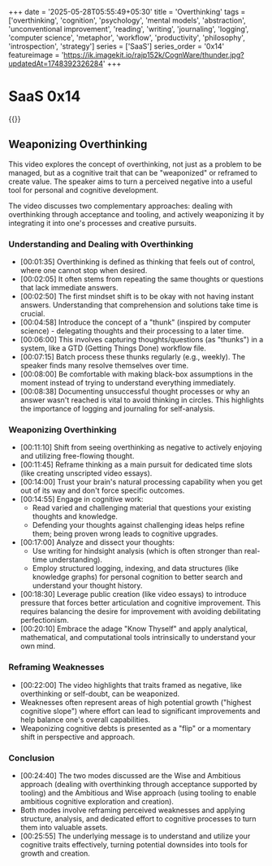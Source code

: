 +++
date = '2025-05-28T05:55:49+05:30'
title = 'Overthinking'
tags = ['overthinking', 'cognition', 'psychology', 'mental models', 'abstraction', 'unconventional improvement', 'reading', 'writing', 'journaling', 'logging', 'computer science', 'metaphor', 'workflow', 'productivity', 'philosophy', 'introspection', 'strategy']
series = ['SaaS']
series_order = '0x14'
featureimage = 'https://ik.imagekit.io/rajp152k/CognWare/thunder.jpg?updatedAt=1748392326284'
+++

# SaaS 0x14

{{<youtube aciR7TaW12c>}}


## Weaponizing Overthinking 

This video explores the concept of overthinking, not just as a problem to be managed, but as a cognitive trait that can be "weaponized" or reframed to create value. The speaker aims to turn a perceived negative into a useful tool for personal and cognitive development.

The video discusses two complementary approaches: dealing with overthinking through acceptance and tooling, and actively weaponizing it by integrating it into one's processes and creative pursuits.

### Understanding and Dealing with Overthinking

 - [00:01:35] Overthinking is defined as thinking that feels out of control, where one cannot stop when desired.
 - [00:02:05] It often stems from repeating the same thoughts or questions that lack immediate answers.
 - [00:02:50] The first mindset shift is to be okay with not having instant answers. Understanding that comprehension and solutions take time is crucial.
 - [00:04:58] Introduce the concept of a "thunk" (inspired by computer science) - delegating thoughts and their processing to a later time.
 - [00:06:00] This involves capturing thoughts/questions (as "thunks") in a system, like a GTD (Getting Things Done) workflow file.
 - [00:07:15] Batch process these thunks regularly (e.g., weekly). The speaker finds many resolve themselves over time.
 - [00:08:00] Be comfortable with making black-box assumptions in the moment instead of trying to understand everything immediately.
 - [00:08:38] Documenting unsuccessful thought processes or why an answer wasn't reached is vital to avoid thinking in circles. This highlights the importance of logging and journaling for self-analysis.

### Weaponizing Overthinking

 - [00:11:10] Shift from seeing overthinking as negative to actively enjoying and utilizing free-flowing thought.
 - [00:11:45] Reframe thinking as a main pursuit for dedicated time slots (like creating unscripted video essays).
 - [00:14:00] Trust your brain's natural processing capability when you get out of its way and don't force specific outcomes.
 - [00:14:55] Engage in cognitive work:
    -   Read varied and challenging material that questions your existing thoughts and knowledge.
    -   Defending your thoughts against challenging ideas helps refine them; being proven wrong leads to cognitive upgrades.
 - [00:17:00] Analyze and dissect your thoughts:
    -   Use writing for hindsight analysis (which is often stronger than real-time understanding).
    -   Employ structured logging, indexing, and data structures (like knowledge graphs) for personal cognition to better search and understand your thought history.
 - [00:18:30] Leverage public creation (like video essays) to introduce pressure that forces better articulation and cognitive improvement. This requires balancing the desire for improvement with avoiding debilitating perfectionism.
 - [00:20:10] Embrace the adage "Know Thyself" and apply analytical, mathematical, and computational tools intrinsically to understand your own mind.

### Reframing Weaknesses

 - [00:22:00] The video highlights that traits framed as negative, like overthinking or self-doubt, can be weaponized.
 - Weaknesses often represent areas of high potential growth ("highest cognitive slope") where effort can lead to significant improvements and help balance one's overall capabilities.
 - Weaponizing cognitive debts is presented as a "flip" or a momentary shift in perspective and approach.

### Conclusion

 - [00:24:40] The two modes discussed are the Wise and Ambitious approach (dealing with overthinking through acceptance supported by tooling) and the Ambitious and Wise approach (using tooling to enable ambitious cognitive exploration and creation).
 - Both modes involve reframing perceived weaknesses and applying structure, analysis, and dedicated effort to cognitive processes to turn them into valuable assets.
 - [00:25:55] The underlying message is to understand and utilize your cognitive traits effectively, turning potential downsides into tools for growth and creation.




